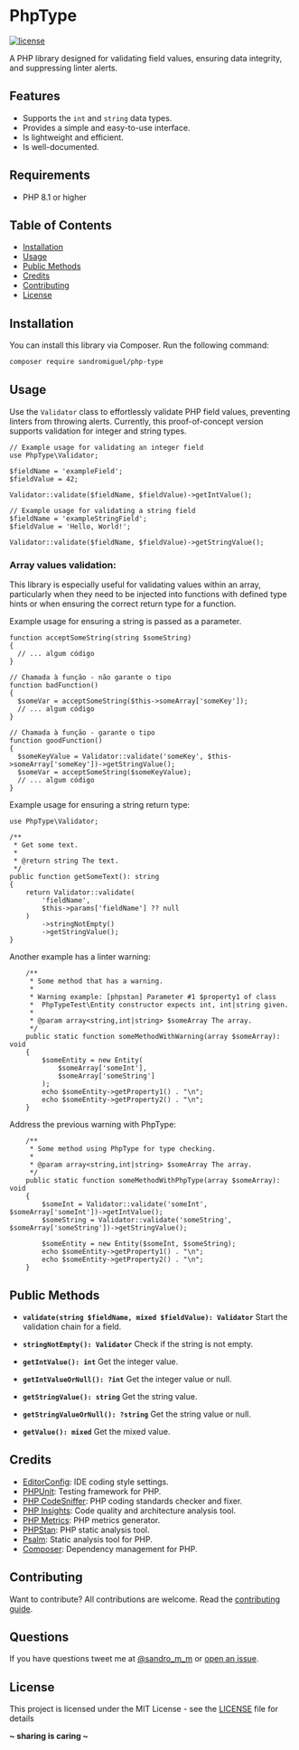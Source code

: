 # PhpType

[![license](https://img.shields.io/badge/License-MIT-blue.svg?style=flat)](LICENSE)

A PHP library designed for validating field values, ensuring data integrity, and suppressing linter alerts.

## Features

-   Supports the `int` and `string` data types.
-   Provides a simple and easy-to-use interface.
-   Is lightweight and efficient.
-   Is well-documented.

## Requirements

-   PHP 8.1 or higher

## Table of Contents

-   [Installation](#installation)
-   [Usage](#usage)
-   [Public Methods](#public-methods)
-   [Credits](#credits)
-   [Contributing](#contributing)
-   [License](#license)

## Installation

You can install this library via Composer. Run the following command:

```bash
composer require sandromiguel/php-type
```

## Usage

Use the `Validator` class to effortlessly validate PHP field values, preventing linters from throwing alerts. Currently, this proof-of-concept version supports validation for integer and string types.

```
// Example usage for validating an integer field
use PhpType\Validator;

$fieldName = 'exampleField';
$fieldValue = 42;

Validator::validate($fieldName, $fieldValue)->getIntValue();

// Example usage for validating a string field
$fieldName = 'exampleStringField';
$fieldValue = 'Hello, World!';

Validator::validate($fieldName, $fieldValue)->getStringValue();
```

### Array values validation:

This library is especially useful for validating values within an array, particularly when they need to be injected into functions with defined type hints or when ensuring the correct return type for a function.

Example usage for ensuring a string is passed as a parameter.

```
function acceptSomeString(string $someString)
{
  // ... algum código
}

// Chamada à função - não garante o tipo
function badFunction()
{
  $someVar = acceptSomeString($this->someArray['someKey']);
  // ... algum código
}

// Chamada à função - garante o tipo
function goodFunction()
{
  $someKeyValue = Validator::validate('someKey', $this->someArray['someKey'])->getStringValue();
  $someVar = acceptSomeString($someKeyValue);
  // ... algum código
}
```

Example usage for ensuring a string return type:

```
use PhpType\Validator;

/**
 * Get some text.
 *
 * @return string The text.
 */
public function getSomeText(): string
{
    return Validator::validate(
        'fieldName',
        $this->params['fieldName'] ?? null
    )
        ->stringNotEmpty()
        ->getStringValue();
}
```

Another example has a linter warning:

```
    /**
     * Some method that has a warning.
     *
     * Warning example: [phpstan] Parameter #1 $property1 of class
     *  PhpTypeTest\Entity constructor expects int, int|string given.
     *
     * @param array<string,int|string> $someArray The array.
     */
    public static function someMethodWithWarning(array $someArray): void
    {
        $someEntity = new Entity(
            $someArray['someInt'],
            $someArray['someString']
        );
        echo $someEntity->getProperty1() . "\n";
        echo $someEntity->getProperty2() . "\n";
    }
```

Address the previous warning with PhpType:

```
    /**
     * Some method using PhpType for type checking.
     *
     * @param array<string,int|string> $someArray The array.
     */
    public static function someMethodWithPhpType(array $someArray): void
    {
        $someInt = Validator::validate('someInt', $someArray['someInt'])->getIntValue();
        $someString = Validator::validate('someString', $someArray['someString'])->getStringValue();

        $someEntity = new Entity($someInt, $someString);
        echo $someEntity->getProperty1() . "\n";
        echo $someEntity->getProperty2() . "\n";
    }
```

## Public Methods

-   **`validate(string $fieldName, mixed $fieldValue): Validator`**
    Start the validation chain for a field.

-   **`stringNotEmpty(): Validator`**
    Check if the string is not empty.

-   **`getIntValue(): int`**
    Get the integer value.

-   **`getIntValueOrNull(): ?int`**
    Get the integer value or null.

-   **`getStringValue(): string`**
    Get the string value.

-   **`getStringValueOrNull(): ?string`**
    Get the string value or null.

-   **`getValue(): mixed`**
    Get the mixed value.

## Credits

-   [EditorConfig](https://editorconfig.org/): IDE coding style settings.
-   [PHPUnit](https://phpunit.de/): Testing framework for PHP.
-   [PHP CodeSniffer](https://github.com/squizlabs/PHP_CodeSniffer): PHP coding standards checker and fixer.
-   [PHP Insights](https://phpinsights.com/): Code quality and architecture analysis tool.
-   [PHP Metrics](https://phpmetrics.org/): PHP metrics generator.
-   [PHPStan](https://phpstan.org/): PHP static analysis tool.
-   [Psalm](https://psalm.dev/): Static analysis tool for PHP.
-   [Composer](https://getcomposer.org/): Dependency management for PHP.

## Contributing

Want to contribute? All contributions are welcome. Read the [contributing guide](CONTRIBUTING.md).

## Questions

If you have questions tweet me at [@sandro_m_m](https://twitter.com/sandro_m_m) or [open an issue](https://github.com/SandroMiguel/php-type/issues/new).

## License

This project is licensed under the MIT License - see the [LICENSE](LICENSE) file for details

**~ sharing is caring ~**
